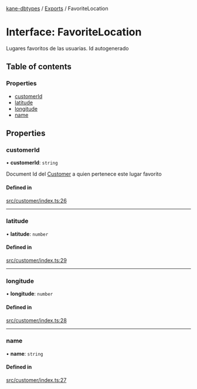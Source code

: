 [kane-dbtypes](../README.md) / [Exports](../modules.md) / FavoriteLocation

# Interface: FavoriteLocation

Lugares favoritos de las usuarias. Id autogenerado

## Table of contents

### Properties

- [customerId](FavoriteLocation.md#customerid)
- [latitude](FavoriteLocation.md#latitude)
- [longitude](FavoriteLocation.md#longitude)
- [name](FavoriteLocation.md#name)

## Properties

### customerId

• **customerId**: `string`

Document Id del [Customer](Customer.md) a quien pertenece este lugar favorito

#### Defined in

[src/customer/index.ts:26](https://github.com/gatitolabs/kane-dbtypes/blob/0866c8c/src/customer/index.ts#L26)

___

### latitude

• **latitude**: `number`

#### Defined in

[src/customer/index.ts:29](https://github.com/gatitolabs/kane-dbtypes/blob/0866c8c/src/customer/index.ts#L29)

___

### longitude

• **longitude**: `number`

#### Defined in

[src/customer/index.ts:28](https://github.com/gatitolabs/kane-dbtypes/blob/0866c8c/src/customer/index.ts#L28)

___

### name

• **name**: `string`

#### Defined in

[src/customer/index.ts:27](https://github.com/gatitolabs/kane-dbtypes/blob/0866c8c/src/customer/index.ts#L27)
